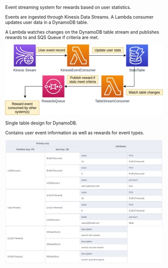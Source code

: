 Event streaming system for rewards based on user statistics.

Events are ingested through Kinesis Data Streams. A Lambda consumer updates user data in a DynamoDB table.

A Lambda watches changes on the DynamoDB table stream and publishes rewards to and SQS Queue if criteria are met.

![diagram](./images/diagram.png)

Single table design for DynamoDB.

Contains user event information as well as rewards for event types.

![table](./images/table.png)